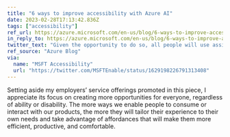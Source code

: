 ```yaml
---
title: "6 ways to improve accessibility with Azure AI"
date: 2023-02-28T17:13:42.836Z
tags: ["accessibility"]
ref_url: https://azure.microsoft.com/en-us/blog/6-ways-to-improve-accessibility-with-azure-ai/
in_reply_to: https://azure.microsoft.com/en-us/blog/6-ways-to-improve-accessibility-with-azure-ai/
twitter_text: "Given the opportunity to do so, all people will use assistive technologies to tailor their experience to their own needs and contexts."
ref_source: "Azure Blog"
via:
  name: "MSFT Accessibility"
  url: "https://twitter.com/MSFTEnable/status/1629198226791313408"
---
```


Setting aside my employers’ service offerings promoted in this piece, I appreciate its focus on creating more opportunities for everyone, regardless of ability or disability. The more ways we enable people to consume or interact with our products, the more they will tailor their experience to their own needs and take advantage of affordances that will make them more efficient, productive, and comfortable.
